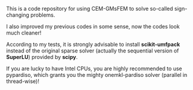 This is a code repository for using CEM-GMsFEM to solve so-called sign-changing problems.

I also improved my previous codes in some sense, now the codes look much cleaner!

According to my tests, it is strongly advisable to install **scikit-umfpack** instead of the original sparse solver (actually the sequential version of **SuperLU**) provided by **scipy**.

If you are lucky to have Intel CPUs, you are highly recommended to use pypardiso, which grants you the mighty onemkl-pardiso solver (parallel in thread-wise)!